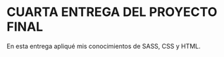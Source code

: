 <h1> CUARTA ENTREGA DEL PROYECTO FINAL</h1>
<p>En esta entrega apliqué mis conocimientos de SASS, CSS y HTML.</p>
